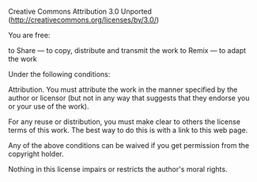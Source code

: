 Creative Commons Attribution 3.0 Unported
(http://creativecommons.org/licenses/by/3.0/)
 
 
 
 
You are free:

to Share — to copy, distribute and transmit the work
to Remix — to adapt the work

Under the following conditions:

Attribution. 
You must attribute the work in the manner specified by the author or licensor (but not in any way that suggests that they endorse you or your use of the work).

For any reuse or distribution, you must make clear to others the license terms of this work. The best way to do this is with a link to this web page.

Any of the above conditions can be waived if you get permission from the copyright holder.

Nothing in this license impairs or restricts the author's moral rights.

